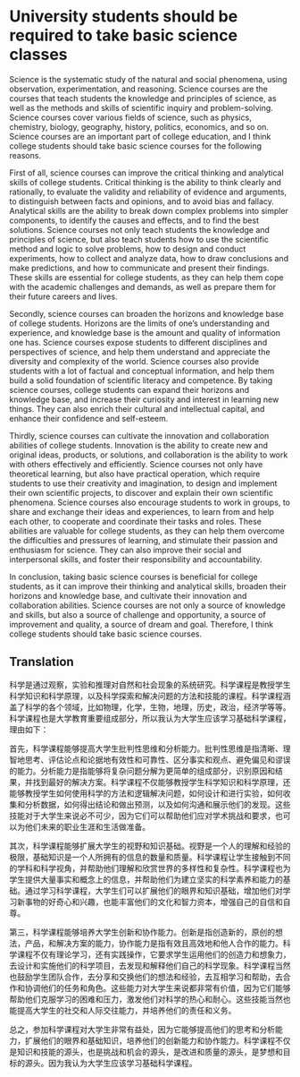 # University students should be required to take basic science classes 

Science is the systematic study of the natural and social phenomena, using observation, experimentation, and reasoning. Science courses are the courses that teach students the knowledge and principles of science, as well as the methods and skills of scientific inquiry and problem-solving. Science courses cover various fields of science, such as physics, chemistry, biology, geography, history, politics, economics, and so on. Science courses are an important part of college education, and I think college students should take basic science courses for the following reasons.

First of all, science courses can improve the critical thinking and analytical skills of college students. Critical thinking is the ability to think clearly and rationally, to evaluate the validity and reliability of evidence and arguments, to distinguish between facts and opinions, and to avoid bias and fallacy. Analytical skills are the ability to break down complex problems into simpler components, to identify the causes and effects, and to find the best solutions. Science courses not only teach students the knowledge and principles of science, but also teach students how to use the scientific method and logic to solve problems, how to design and conduct experiments, how to collect and analyze data, how to draw conclusions and make predictions, and how to communicate and present their findings. These skills are essential for college students, as they can help them cope with the academic challenges and demands, as well as prepare them for their future careers and lives.

Secondly, science courses can broaden the horizons and knowledge base of college students. Horizons are the limits of one’s understanding and experience, and knowledge base is the amount and quality of information one has. Science courses expose students to different disciplines and perspectives of science, and help them understand and appreciate the diversity and complexity of the world. Science courses also provide students with a lot of factual and conceptual information, and help them build a solid foundation of scientific literacy and competence. By taking science courses, college students can expand their horizons and knowledge base, and increase their curiosity and interest in learning new things. They can also enrich their cultural and intellectual capital, and enhance their confidence and self-esteem.

Thirdly, science courses can cultivate the innovation and collaboration abilities of college students. Innovation is the ability to create new and original ideas, products, or solutions, and collaboration is the ability to work with others effectively and efficiently. Science courses not only have theoretical learning, but also have practical operation, which require students to use their creativity and imagination, to design and implement their own scientific projects, to discover and explain their own scientific phenomena. Science courses also encourage students to work in groups, to share and exchange their ideas and experiences, to learn from and help each other, to cooperate and coordinate their tasks and roles. These abilities are valuable for college students, as they can help them overcome the difficulties and pressures of learning, and stimulate their passion and enthusiasm for science. They can also improve their social and interpersonal skills, and foster their responsibility and accountability.

In conclusion, taking basic science courses is beneficial for college students, as it can improve their thinking and analytical skills, broaden their horizons and knowledge base, and cultivate their innovation and collaboration abilities. Science courses are not only a source of knowledge and skills, but also a source of challenge and opportunity, a source of improvement and quality, a source of dream and goal. Therefore, I think college students should take basic science courses.

<div style="page-break-after: always;"></div>

## Translation
科学是通过观察，实验和推理对自然和社会现象的系统研究。科学课程是教授学生科学知识和科学原理，以及科学探索和解决问题的方法和技能的课程。科学课程涵盖了科学的各个领域，比如物理，化学，生物，地理，历史，政治，经济学等等。科学课程也是大学教育重要组成部分，所以我认为大学生应该学习基础科学课程，理由如下：

首先，科学课程能够提高大学生批判性思维和分析能力。批判性思维是指清晰、理智地思考、评估论点和论据地有效性和可靠性、区分事实和观点、避免偏见和谬误的能力。分析能力是指能够将复杂问题分解为更简单的组成部分，识别原因和结果，并找到最好的解决方案。科学课程不仅能够教授学生科学知识和科学原理，还能够教授学生如何使用科学的方法和逻辑解决问题，如何设计和进行实验，如何收集和分析数据，如何得出结论和做出预测，以及如何沟通和展示他们的发现。这些技能对于大学生来说必不可少，因为它们可以帮助他们应对学术挑战和要求，也可以为他们未来的职业生涯和生活做准备。

其次，科学课程能够扩展大学生的视野和知识基础。视野是一个人的理解和经验的极限，基础知识是一个人所拥有的信息的数量和质量。科学课程让学生接触到不同的学科和科学视角，并帮助他们理解和欣赏世界的多样性和复杂性。科学课程也为学生提供大量事实和概念上的信息，并帮助他们为建立坚实的科学素养和能力的基础。通过学习科学课程，大学生们可以扩展他们的眼界和知识基础，增加他们对学习新事物的好奇心和兴趣，也能丰富他们的文化和智力资本，增强自己的自信和自尊。

第三，科学课程能够培养大学生创新和协作能力。创新是指创造新的，原创的想法，产品，和解决方案的能力，协作能力是指有效且高效地和他人合作的能力。科学课程不仅有理论学习，还有实践操作，它要求学生运用他们的创造力和想象力，去设计和实施他们的科学项目，去发现和解释他们自己的科学现象。科学课程当然也鼓励学生团队合作，去分享和交换他们的想法和经验，去互相学习和帮助，去合作和协调他们的任务和角色。这些能力对大学生来说都非常有价值，因为它们能够帮助他们克服学习的困难和压力，激发他们对科学的热心和耐心。这些技能当然也能提高大学生的社交和人际交往能力，并培养他们的责任和义务。

总之，参加科学课程对大学生非常有益处，因为它能够提高他们的思考和分析能力，扩展他们的眼界和基础知识，培养他们的创新能力和协作能力。科学课程不仅是知识和技能的源头，也是挑战和机会的源头，是改进和质量的源头，是梦想和目标的源头。因为我认为大学生应该学习基础科学课程。